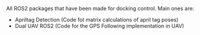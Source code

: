 All ROS2 packages that have been made for docking control.
Main ones are:
  - Apriltag Detection (Code fot matrix calculations of april tag poses)
  - Dual UAV ROS2 (Code for the GPS Following implementation in UAV)
